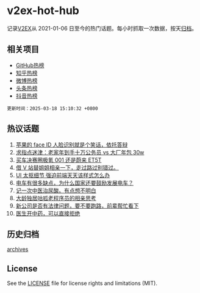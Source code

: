 # v2ex-hot-hub

 记录[V2EX](https://www.v2ex.com/)从 2021-01-06 日至今的热门话题。每小时抓取一次数据，按天[归档](archives)。
 
 ## 相关项目

- [GitHub热榜](https://github.com/lonnyzhang423/github-hot-hub)
- [知乎热榜](https://github.com/lonnyzhang423/zhihu-hot-hub)
- [微博热榜](https://github.com/lonnyzhang423/weibo-hot-hub)
- [头条热榜](https://github.com/lonnyzhang423/toutiao-hot-hub)
- [抖音热榜](https://github.com/lonnyzhang423/douyin-hot-hub)


 `更新时间：2025-03-18 15:10:32 +0800`

## 热议话题

1. [苹果的 face ID 人脸识别就是个笑话，依托答辩](https://www.v2ex.com/t/1119193)
1. [求指点迷津：老家年到手十万公务员 vs 大厂年包 30w](https://www.v2ex.com/t/1119189)
1. [买车决赛圈极氪 001 还是蔚来 ET5T](https://www.v2ex.com/t/1119046)
1. [借 V 站替姐姐相亲一下，走过路过别错过。](https://www.v2ex.com/t/1119183)
1. [UI 太抠细节 强迫前端天天该样式怎么办](https://www.v2ex.com/t/1119212)
1. [电车有很多缺点，为什么国家还要鼓励发展电车？](https://www.v2ex.com/t/1119294)
1. [记一次中医治尿酸。有点想不明白](https://www.v2ex.com/t/1119214)
1. [大龄独居咕呱老程序员的相亲思考](https://www.v2ex.com/t/1119129)
1. [新公司是否有法律问题，要不要跑路，前辈帮忙看下](https://www.v2ex.com/t/1119268)
1. [医生开中药，可以直接拒绝](https://www.v2ex.com/t/1119106)

## 历史归档

[archives](archives)

## License

See the [LICENSE](LICENSE) file for license rights and limitations (MIT).
